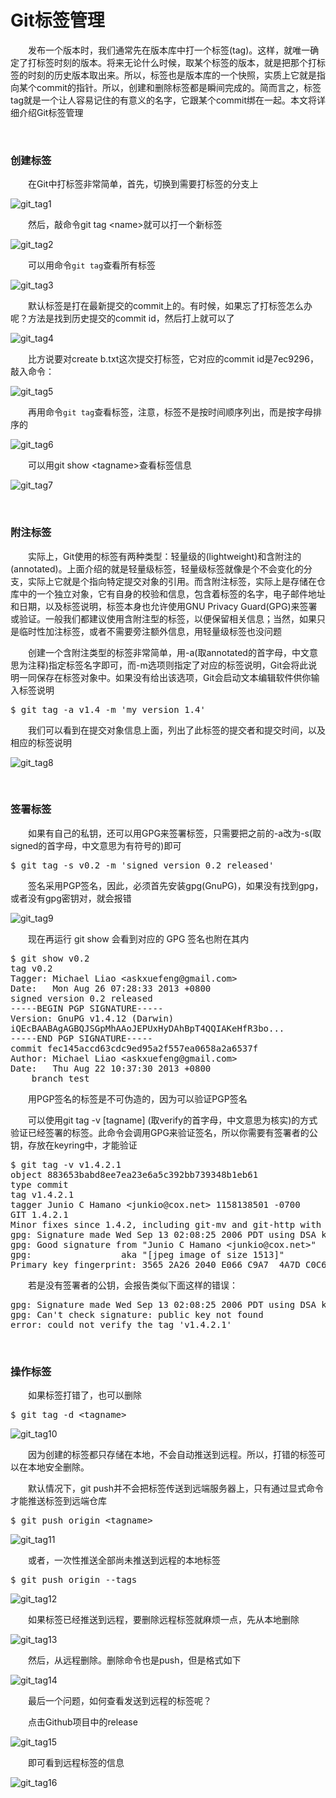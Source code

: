 # Git标签管理

　　发布一个版本时，我们通常先在版本库中打一个标签(tag)。这样，就唯一确定了打标签时刻的版本。将来无论什么时候，取某个标签的版本，就是把那个打标签的时刻的历史版本取出来。所以，标签也是版本库的一个快照，实质上它就是指向某个commit的指针。所以，创建和删除标签都是瞬间完成的。简而言之，标签tag就是一个让人容易记住的有意义的名字，它跟某个commit绑在一起。本文将详细介绍Git标签管理

&nbsp;

### 创建标签

　　在Git中打标签非常简单，首先，切换到需要打标签的分支上

![git_tag1](https://pic.xiaohuochai.site/blog/git_tag1.png)


　　然后，敲命令git tag &lt;name&gt;就可以打一个新标签

![git_tag2](https://pic.xiaohuochai.site/blog/git_tag2.png)


　　可以用命令`git tag`查看所有标签

![git_tag3](https://pic.xiaohuochai.site/blog/git_tag3.png)


　　默认标签是打在最新提交的commit上的。有时候，如果忘了打标签怎么办呢？方法是找到历史提交的commit id，然后打上就可以了

![git_tag4](https://pic.xiaohuochai.site/blog/git_tag4.png)


　　比方说要对create b.txt这次提交打标签，它对应的commit id是7ec9296，敲入命令：

![git_tag5](https://pic.xiaohuochai.site/blog/git_tag5.png)


　　再用命令`git tag`查看标签，注意，标签不是按时间顺序列出，而是按字母排序的

![git_tag6](https://pic.xiaohuochai.site/blog/git_tag6.png)


　　可以用git show &lt;tagname&gt;查看标签信息

![git_tag7](https://pic.xiaohuochai.site/blog/git_tag7.png)


&nbsp;

### 附注标签

　　实际上，Git使用的标签有两种类型：轻量级的(lightweight)和含附注的(annotated)。上面介绍的就是轻量级标签，轻量级标签就像是个不会变化的分支，实际上它就是个指向特定提交对象的引用。而含附注标签，实际上是存储在仓库中的一个独立对象，它有自身的校验和信息，包含着标签的名字，电子邮件地址和日期，以及标签说明，标签本身也允许使用GNU Privacy Guard(GPG)来签署或验证。一般我们都建议使用含附注型的标签，以便保留相关信息；当然，如果只是临时性加注标签，或者不需要旁注额外信息，用轻量级标签也没问题

　　创建一个含附注类型的标签非常简单，用-a(取annotated的首字母，中文意思为注释)指定标签名字即可，而-m选项则指定了对应的标签说明，Git会将此说明一同保存在标签对象中。如果没有给出该选项，Git会启动文本编辑软件供你输入标签说明

<div class="cnblogs_code">
<pre>$ git tag -a v1.4 -m 'my version 1.4'</pre>
</div>

　　我们可以看到在提交对象信息上面，列出了此标签的提交者和提交时间，以及相应的标签说明

![git_tag8](https://pic.xiaohuochai.site/blog/git_tag8.png)


&nbsp;

### 签署标签

　　如果有自己的私钥，还可以用GPG来签署标签，只需要把之前的-a改为-s(取signed的首字母，中文意思为有符号的)即可

<div class="cnblogs_code">
<pre>$ git tag -s v0.2 -m 'signed version 0.2 released'</pre>
</div>

　　签名采用PGP签名，因此，必须首先安装gpg(GnuPG)，如果没有找到gpg，或者没有gpg密钥对，就会报错

![git_tag9](https://pic.xiaohuochai.site/blog/git_tag9.png)


　　现在再运行 git show 会看到对应的 GPG 签名也附在其内

<div class="cnblogs_code">
<pre>$ git show v0.2
tag v0.2
Tagger: Michael Liao &lt;askxuefeng@gmail.com&gt;
Date:   Mon Aug 26 07:28:33 2013 +0800
signed version 0.2 released
-----BEGIN PGP SIGNATURE-----
Version: GnuPG v1.4.12 (Darwin)
iQEcBAABAgAGBQJSGpMhAAoJEPUxHyDAhBpT4QQIAKeHfR3bo...
-----END PGP SIGNATURE-----
commit fec145accd63cdc9ed95a2f557ea0658a2a6537f
Author: Michael Liao &lt;askxuefeng@gmail.com&gt;
Date:   Thu Aug 22 10:37:30 2013 +0800
    branch test</pre>
</div>

　　用PGP签名的标签是不可伪造的，因为可以验证PGP签名

　　可以使用git tag -v [tagname] (取verify的首字母，中文意思为核实)的方式验证已经签署的标签。此命令会调用GPG来验证签名，所以你需要有签署者的公钥，存放在keyring中，才能验证

<div class="cnblogs_code">
<pre>$ git tag -v v1.4.2.1
object 883653babd8ee7ea23e6a5c392bb739348b1eb61
type commit
tag v1.4.2.1
tagger Junio C Hamano &lt;junkio@cox.net&gt; 1158138501 -0700
GIT 1.4.2.1
Minor fixes since 1.4.2, including git-mv and git-http with alternates.
gpg: Signature made Wed Sep 13 02:08:25 2006 PDT using DSA key ID F3119B9A
gpg: Good signature from "Junio C Hamano &lt;junkio@cox.net&gt;"
gpg:                 aka "[jpeg image of size 1513]"
Primary key fingerprint: 3565 2A26 2040 E066 C9A7  4A7D C0C6 D9A4 F311 9B9A</pre>
</div>

　　若是没有签署者的公钥，会报告类似下面这样的错误：

<div class="cnblogs_code">
<pre>gpg: Signature made Wed Sep 13 02:08:25 2006 PDT using DSA key ID F3119B9A
gpg: Can't check signature: public key not found
error: could not verify the tag 'v1.4.2.1'</pre>
</div>

&nbsp;

### 操作标签

　　如果标签打错了，也可以删除

<div class="cnblogs_code">
<pre>$ git tag -d &lt;tagname&gt;</pre>
</div>

![git_tag10](https://pic.xiaohuochai.site/blog/git_tag10.png)


　　因为创建的标签都只存储在本地，不会自动推送到远程。所以，打错的标签可以在本地安全删除。

　　默认情况下，git push并不会把标签传送到远端服务器上，只有通过显式命令才能推送标签到远端仓库

<div class="cnblogs_code">
<pre>$ git push origin &lt;tagname&gt;</pre>
</div>

![git_tag11](https://pic.xiaohuochai.site/blog/git_tag11.png)


　　或者，一次性推送全部尚未推送到远程的本地标签

<div class="cnblogs_code">
<pre>$ git push origin --tags</pre>
</div>

![git_tag12](https://pic.xiaohuochai.site/blog/git_tag12.png)


　　如果标签已经推送到远程，要删除远程标签就麻烦一点，先从本地删除

![git_tag13](https://pic.xiaohuochai.site/blog/git_tag13.png)


　　然后，从远程删除。删除命令也是push，但是格式如下

![git_tag14](https://pic.xiaohuochai.site/blog/git_tag14.png)


　　最后一个问题，如何查看发送到远程的标签呢？

　　点击Github项目中的release

![git_tag15](https://pic.xiaohuochai.site/blog/git_tag15.png)


　　即可看到远程标签的信息

![git_tag16](https://pic.xiaohuochai.site/blog/git_tag16.png)
